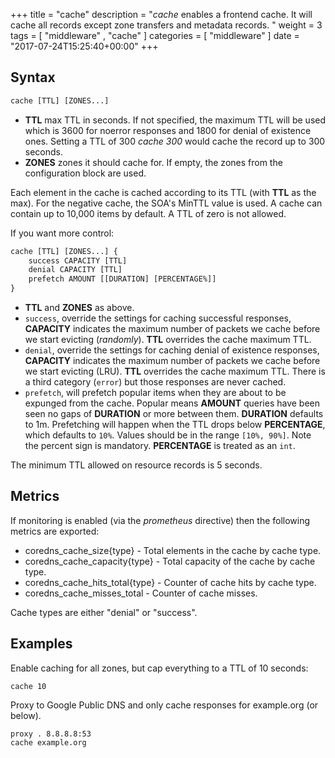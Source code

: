 +++
title = "cache"
description = "*cache* enables a frontend cache. It will cache all records except zone transfers and metadata records. "
weight = 3
tags = [  "middleware" , "cache" ]
categories = [ "middleware" ]
date = "2017-07-24T15:25:40+00:00"
+++

## Syntax

~~~ txt
cache [TTL] [ZONES...]
~~~

* **TTL** max TTL in seconds. If not specified, the maximum TTL will be used which is 3600 for
    noerror responses and 1800 for denial of existence ones.
    Setting a TTL of 300 *cache 300* would cache the record up to 300 seconds.
* **ZONES** zones it should cache for. If empty, the zones from the configuration block are used.

Each element in the cache is cached according to its TTL (with **TTL** as the max).
For the negative cache, the SOA's MinTTL value is used. A cache can contain up to 10,000 items by
default. A TTL of zero is not allowed.

If you want more control:

~~~ txt
cache [TTL] [ZONES...] {
    success CAPACITY [TTL]
    denial CAPACITY [TTL]
    prefetch AMOUNT [[DURATION] [PERCENTAGE%]]
}
~~~

* **TTL**  and **ZONES** as above.
* `success`, override the settings for caching successful responses, **CAPACITY** indicates the maximum
  number of packets we cache before we start evicting (*randomly*). **TTL** overrides the cache maximum TTL.
* `denial`, override the settings for caching denial of existence responses, **CAPACITY** indicates the maximum
  number of packets we cache before we start evicting (LRU). **TTL** overrides the cache maximum TTL.
  There is a third category (`error`) but those responses are never cached.
* `prefetch`, will prefetch popular items when they are about to be expunged from the cache.
  Popular means **AMOUNT** queries have been seen no gaps of **DURATION** or more between them.
  **DURATION** defaults to 1m. Prefetching will happen when the TTL drops below **PERCENTAGE**,
  which defaults to `10%`. Values should be in the range `[10%, 90%]`. Note the percent sign is
  mandatory. **PERCENTAGE** is treated as an `int`.

The minimum TTL allowed on resource records is 5 seconds.

## Metrics

If monitoring is enabled (via the *prometheus* directive) then the following metrics are exported:

* coredns_cache_size{type} - Total elements in the cache by cache type.
* coredns_cache_capacity{type} - Total capacity of the cache by cache type.
* coredns_cache_hits_total{type} - Counter of cache hits by cache type.
* coredns_cache_misses_total - Counter of cache misses.

Cache types are either "denial" or "success".

## Examples

Enable caching for all zones, but cap everything to a TTL of 10 seconds:

~~~
cache 10
~~~

Proxy to Google Public DNS and only cache responses for example.org (or below).

~~~
proxy . 8.8.8.8:53
cache example.org
~~~

